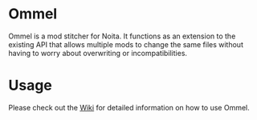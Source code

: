 Ommel
===

Ommel is a mod stitcher for Noita. It functions as an extension to the existing API that allows multiple mods to change the same files without having to worry about overwriting or incompatibilities.

Usage
===
Please check out the [Wiki](https://github.com/noitaommel/ommel/wiki) for detailed information on how to use Ommel.
